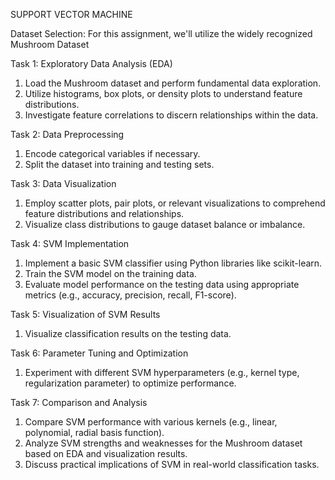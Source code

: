 SUPPORT VECTOR MACHINE

Dataset Selection:
For this assignment, we'll utilize the widely recognized Mushroom Dataset

Task 1: Exploratory Data Analysis (EDA)
1.	Load the Mushroom dataset and perform fundamental data exploration.
2.	Utilize histograms, box plots, or density plots to understand feature distributions.
3.	Investigate feature correlations to discern relationships within the data.
	
Task 2: Data Preprocessing
1.	Encode categorical variables if necessary.
2.	Split the dataset into training and testing sets.
	
Task 3: Data Visualization
1.	Employ scatter plots, pair plots, or relevant visualizations to comprehend feature distributions and relationships.
2.	Visualize class distributions to gauge dataset balance or imbalance.
	
Task 4: SVM Implementation
1.	Implement a basic SVM classifier using Python libraries like scikit-learn.
2.	Train the SVM model on the training data.
3.	Evaluate model performance on the testing data using appropriate metrics (e.g., accuracy, precision, recall, F1-score).
	
Task 5: Visualization of SVM Results
1.	Visualize classification results on the testing data.
	
Task 6: Parameter Tuning and Optimization
1.	Experiment with different SVM hyperparameters (e.g., kernel type, regularization parameter) to optimize performance.
   
Task 7: Comparison and Analysis
1.	Compare SVM performance with various kernels (e.g., linear, polynomial, radial basis function).
2.	Analyze SVM strengths and weaknesses for the Mushroom dataset based on EDA and visualization results.
3.	Discuss practical implications of SVM in real-world classification tasks.

